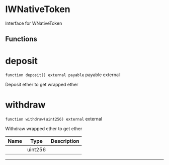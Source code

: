 

# IWNativeToken

Interface for WNativeToken





## Functions
# deposit


`function deposit() external payable` payable external

Deposit ether to get wrapped ether





# withdraw


`function withdraw(uint256) external`  external

Withdraw wrapped ether to get ether



| Name | Type | Description |
| ---- | ---- | ----------- |
|  | uint256 |  |




---


